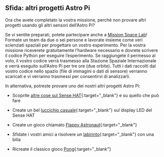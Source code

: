 ## Sfida: altri progetti Astro Pi

Ora che avete completato la vostra missione, perché non provare altri progetti usando gli altri sensori dell’Astro Pi?

Se vi sentite preparati, potete partecipare anche a [Mission Space Lab](https://astro-pi.org/missions/space-lab/)! Formate un team da due o sei persone e lavorate insieme come veri scienziati spaziali per progettare un vostro esperimento. Per la vostra missione riceverete gratuitamente l’hardware necessario e dovrete scrivere il codice Python per eseguire l’esperimento. Se raggiungete il permesso al volo, il vostro codice verrà trasmesso alla Stazione Spaziale Internazionale e verrà eseguito sull’Astro Pi per tre ore (due orbite). Tutti i dati raccolti dal vostro codice nello spazio (file di immagini o dati di sensore) verranno scaricati e vi verranno trasmessi per consentirvi di analizzarli.

In alternativa, potreste provare uno dei nostri altri progetti Astro Pi:

+ Scoprite [altre cose sul Sense HAT](https://projects.raspberrypi.org/it-IT/projects/getting-started-with-the-sense-hat){:target="_blank"} e su quello che può fare

+ Create un bel [luccichio casuale](https://projects.raspberrypi.org/it-IT/projects/sense-hat-random-sparkles){:target="_blank"} sul display LED del Sense HAT

+ Create un gioco chiamato [Flappy Astronaut](https://projects.raspberrypi.org/it-IT/projects/flappy-astronaut){:target="_blank"}

+ Sfidate i vostri amici a risolvere un [labirinto](https://projects.raspberrypi.org/it-IT/projects/sense-hat-marble-maze){:target="_blank"} con una bilia

+ Ricreate il classico gioco [Pong](https://projects.raspberrypi.org/it-IT/projects/sense-hat-pong){:target="_blank"}
